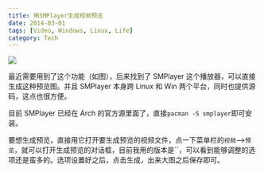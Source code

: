 ```yaml
---
title: 用SMPlayer生成视频预览
date: 2014-03-01
tags: [Video, Windows, Linux, Life]
category: Tech
---
```


![][video_preview_demo]

最近需要用到了这个功能（如图），后来找到了 SMPlayer 这个播放器，可以直接生成这种预览图。并且 SMPlayer 本身跨 Linux 和 Win 两个平台，同时也提供源码，这点也很方便。

目前 SMPlayer 已经在 Arch 的官方源里面了，直接`pacman -S smplayer`即可安装。

要想生成预览，直接用它打开要生成预览的视频文件，点一下菜单栏的`视频`-->`预览`，就可以打开生成预览的对话框，目前我用的版本是``，可以看到能够调整的选项还是蛮多的。选项设置好之后，点击生成，出来大图之后保存即可。

[video_preview_demo]: ../static/image/Last-Smile-preview.jpg
